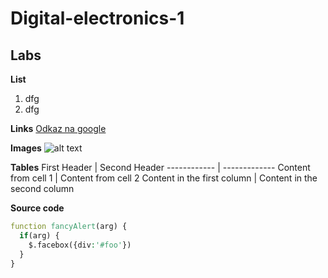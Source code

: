 # Digital-electronics-1

## Labs

**List**
1. dfg
2. dfg

**Links**
[Odkaz na google](https://www.google.com "Google's Homepage")

**Images**
![alt text](https://pusheen.com/wp-content/themes/pusheen-custom/img/about-pusheen.png "Pusheen")

**Tables**
First Header | Second Header
------------ | -------------
Content from cell 1 | Content from cell 2
Content in the first column | Content in the second column

**Source code**

```vhdl
function fancyAlert(arg) {
  if(arg) {
    $.facebox({div:'#foo'})
  }
}
```
